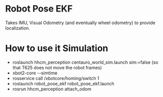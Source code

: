 # Robot Pose EKF
Takes IMU, Visual Odometry (and eventually wheel odometry) to provide localization.

# How to use it Simulation
- roslaunch hhcm_perception centauro_world_sim.launch sim:=false  (so that T625 does not move the robot frames)
- xbot2-core --simtime
- rosservice call /xbotcore/homing/switch 1
- roslaunch robot_pose_ekf robot_pose_ekf.launch
- rosrun hhcm_perception attach_odom

